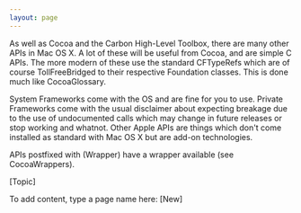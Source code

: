 ```yaml
---
layout: page
---
```


As well as Cocoa and the Carbon High-Level Toolbox, there are many other APIs in Mac OS X. A lot of these will be useful from Cocoa, and are simple C APIs. The more modern of these use the standard CFTypeRefs which are of course TollFreeBridged to their respective Foundation classes. This is done much like CocoaGlossary.

System Frameworks come with the OS and are fine for you to use.
Private Frameworks come with the usual disclaimer about expecting breakage due to the use of undocumented calls which may change in future releases or stop working and whatnot.
Other Apple APIs are things which don't come installed as standard with Mac OS X but are add-on technologies.

APIs postfixed with (Wrapper) have a wrapper available (see CocoaWrappers).

[Topic]

To add content, type a page name here: [New]
